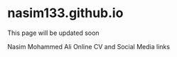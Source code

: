 # nasim133.github.io
This page will be updated soon 

Nasim Mohammed Ali 
Online CV and Social Media links
